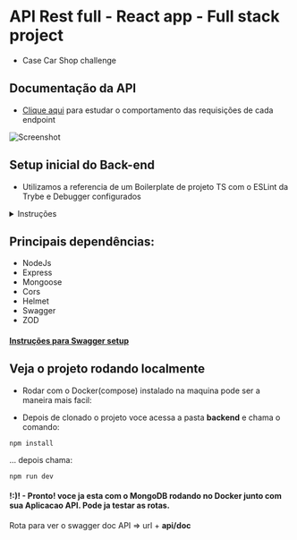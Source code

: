 # API Rest full - React app - Full stack project
* Case Car Shop challenge

## Documentação da API

* [Clique aqui]() para estudar o comportamento das requisições de cada endpoint

![Screenshot]()


## Setup inicial do Back-end

* Utilizamos a referencia de um Boilerplate de projeto TS com o ESLint da Trybe e Debugger configurados
<details><summary>Instruções</summary>
<p>


Boilerplate de projeto TS
Sumário
Passo a passo
Usando o debugger
Este projeto é uma demonstração de como iniciar um projeto com typescript com o ESLint da Trybe e Debugger configurados.

Passo a Passo
Setup
Iniciar o projeto npm init -y

Instalar npm i -D typescript ts-node @types/node

Iniciar o tsconfig.json com npx tsc --init

Crie o arquivo inicial

mkdir src && touch src/index.ts
Criar o script start

No package.json, na chave scripts, adicione "start": "ts-node src/index.ts"
Copiar dependências do eslint na chave devDependencies do package.json

```ruby
"eslint": "^7.32.0",
"eslint-config-airbnb-base": "^15.0.0",
"eslint-config-airbnb-typescript": "^15.0.0",
"eslint-plugin-editorconfig": "^3.2.0",
"eslint-plugin-import": "^2.25.3",
"eslint-plugin-mocha": "^9.0.0",
"eslint-plugin-sonarjs": "^0.10.0"
```

Executar npm i para instalar as dependências copiadas

Criar o arquivo .eslintrc.json com o seguinte conteúdo:

```ruby
{
  "root": true,
  "env": {
      "browser": false,
      "node": true,
      "es2021": true,
      "jest": true
  },
  "extends": [
      "plugin:@typescript-eslint/recommended",
      "airbnb-base",
      "plugin:editorconfig/noconflict",
      "plugin:mocha/recommended",
      "airbnb-typescript/base"
  ],
  "parser": "@typescript-eslint/parser",
  "parserOptions": {
      "ecmaVersion": 2019,
      "sourceType": "module",
      "project": "./tsconfig.json"
  },
  "plugins": [
      "@typescript-eslint",
      "sonarjs",
      "editorconfig",
      "mocha"
  ],
  "rules": {
      "no-underscore-dangle": "off",
      "lines-between-class-members": ["error", "always", { "exceptAfterSingleLine": true }],
      "@typescript-eslint/lines-between-class-members": ["error", "always", { "exceptAfterSingleLine": true }],
      "no-console": "off",
      "camelcase": "warn",
      "arrow-parens": [
          2,
          "always"
      ],
      "quotes": [
          2,
          "single"
      ],
      "implicit-arrow-linebreak": "off",
      "consistent-return": "off",
      "no-unused-vars": [
          "error",
          {
              "argsIgnorePattern": "^_",
              "ignoreRestSiblings": true
          }
      ],
      "object-curly-newline": "off",
      "max-params": [
          "error",
          4
      ],
      "max-lines": [
          "error",
          250
      ],
      "max-lines-per-function": [
          "error",
          {
              "max": 20,
              "skipBlankLines": true,
              "skipComments": true
          }
      ],
      "max-len": [
          "error",
          {
              "code": 100
          },
          {
              "ignoreComments": true
          }
      ],
      "complexity": [
          "error",
          5
      ],
      "import/no-extraneous-dependencies": [
          "off"
      ],
      "sonarjs/cognitive-complexity": [
          "error",
          5
      ],
      "sonarjs/no-one-iteration-loop": [
          "error"
      ],
      "sonarjs/no-identical-expressions": [
          "error"
      ],
      "sonarjs/no-use-of-empty-return-value": [
          "error"
      ],
      "sonarjs/no-extra-arguments": [
          "error"
      ],
      "sonarjs/no-identical-conditions": [
          "error"
      ],
      "sonarjs/no-collapsible-if": [
          "error"
      ],
      "sonarjs/no-collection-size-mischeck": [
          "error"
      ],
      "sonarjs/no-duplicate-string": [
          "error"
      ],
      "sonarjs/no-duplicated-branches": [
          "error"
      ],
      "sonarjs/no-identical-functions": [
          "error"
      ],
      "sonarjs/no-redundant-boolean": [
          "error"
      ],
      "sonarjs/no-unused-collection": [
          "error"
      ],
      "sonarjs/no-useless-catch": [
          "error"
      ],
      "sonarjs/prefer-object-literal": [
          "error"
      ],
      "sonarjs/prefer-single-boolean-return": [
          "error"
      ],
      "sonarjs/no-inverted-boolean-check": [
          "error"
      ]
  }
}
```

Usando o debugger
Primeiramente lembre-se de colocar o breakpoint aonde você quer pausar o código

Ativando breakpoint

Para iniciar o debugger, basta clicar em Depurar acima da chave scripts.

Depurar no package.json

Depois escolher o script que você quer depurar.

Nesse caso provavelmente será o start

Escolher script

</p>
</details>

## Principais dependências:

* NodeJs
* Express
* Mongoose
* Cors
* Helmet
* Swagger
* ZOD

#### [Instruções para Swagger setup](https://dev.to/luizcalaca/autogenerated-documentation-api-with-openapi-and-swagger-for-nodejs-and-express-31g9)


## Veja o projeto rodando localmente

* Rodar com o Docker(compose) instalado na maquina pode ser a maneira mais facil:

- Depois de clonado o projeto voce acessa a pasta **backend** e chama o comando:
```
npm install
```
... depois chama:
```
npm run dev
```
#### !:)! - Pronto! voce ja esta com o MongoDB rodando no Docker junto com sua Aplicacao API. Pode ja testar as rotas.

Rota para ver o swagger doc API => url + **api/doc**

